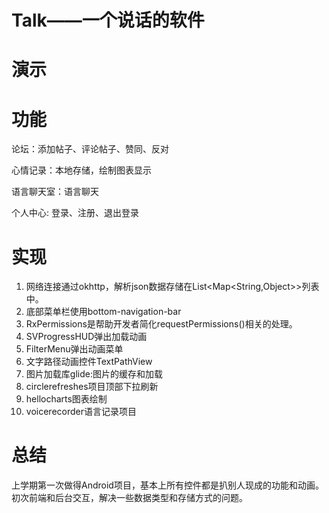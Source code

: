 
# Talk——一个说话的软件

演示
=========

功能
=========
   论坛：添加帖子、评论帖子、赞同、反对

   心情记录：本地存储，绘制图表显示

   语言聊天室：语言聊天

   个人中心: 登录、注册、退出登录

实现
=========
1. 网络连接通过okhttp，解析json数据存储在List<Map<String,Object>>列表中。
2. 底部菜单栏使用bottom-navigation-bar
3. RxPermissions是帮助开发者简化requestPermissions()相关的处理。
4. SVProgressHUD弹出加载动画
5. FilterMenu弹出动画菜单
6. 文字路径动画控件TextPathView
7. 图片加载库glide:图片的缓存和加载
8. circlerefreshes项目顶部下拉刷新
9. hellocharts图表绘制
10. voicerecorder语言记录项目

总结
========
上学期第一次做得Android项目，基本上所有控件都是扒别人现成的功能和动画。初次前端和后台交互，解决一些数据类型和存储方式的问题。
